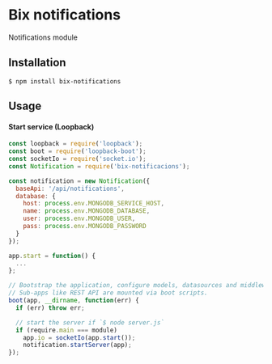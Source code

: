 # Bix notifications
Notifications module

## Installation

    $ npm install bix-notifications

## Usage

#### Start service (Loopback)

```javascript
const loopback = require('loopback');
const boot = require('loopback-boot');
const socketIo = require('socket.io');
const Notification = require('bix-notificacions');

const notification = new Notification({
  baseApi: '/api/notifications',
  database: {
    host: process.env.MONGODB_SERVICE_HOST,
    name: process.env.MONGODB_DATABASE,
    user: process.env.MONGODB_USER,
    pass: process.env.MONGODB_PASSWORD
  }
});

app.start = function() {
  ...
};

// Bootstrap the application, configure models, datasources and middleware.
// Sub-apps like REST API are mounted via boot scripts.
boot(app, __dirname, function(err) {
  if (err) throw err;

  // start the server if `$ node server.js`
  if (require.main === module)
    app.io = socketIo(app.start());
    notification.startServer(app);
});
```
